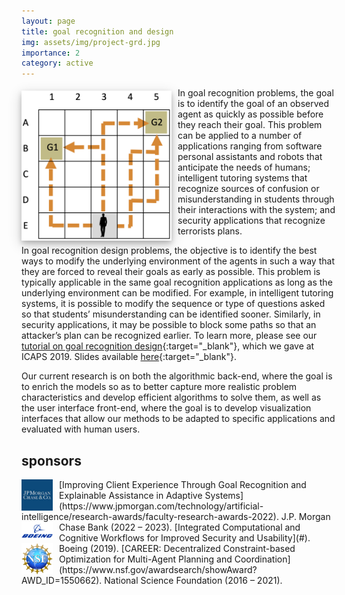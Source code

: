 ```yaml
---
layout: page
title: goal recognition and design
img: assets/img/project-grd.jpg
importance: 2
category: active
---
```

<img style="float: left; margin: 5px 10px 5px 0px; width: 240px; box-shadow: 0 4px 8px 0 rgba(0, 0, 0, 0.2), 0 6px 20px 0 rgba(0, 0, 0, 0.19);" src="/assets/img/project-grd.jpg">
In goal recognition problems, the goal is to identify the goal of an observed agent as quickly as possible before they reach their goal. This problem can be applied to a number of applications ranging from software personal assistants and robots that anticipate the needs of humans; intelligent tutoring systems that recognize sources of confusion or misunderstanding in students through their interactions with the system; and security applications that recognize terrorists plans.

In goal recognition design problems, the objective is to identify the best ways to modify the underlying environment of the agents in such a way that they are forced to reveal their goals as early as possible. This problem is typically applicable in the same goal recognition applications as long as the underlying environment can be modified. For example, in intelligent tutoring systems, it is possible to modify the sequence or type of questions asked so that students’ misunderstanding can be identified sooner. Similarly, in security applications, it may be possible to block some paths so that an attacker’s plan can be recognized earlier. To learn more, please see our [tutorial on goal recognition design](https://www.youtube.com/watch?v=_17faWBmF14){:target="_blank"}, which we gave at ICAPS 2019. Slides available [here](/assets/pdf/tutorial-icaps19-grd){:target="_blank"}.

Our current research is on both the algorithmic back-end, where the goal is to enrich the models so as to better capture more realistic problem characteristics and develop efficient algorithms to solve them, as well as the user interface front-end, where the goal is to develop visualization interfaces that allow our methods to be adapted to specific applications and evaluated with human users.



<h2>sponsors</h2>

<p></p>

<img style="float: left; margin: 0px 10px 0px 0px;" src="/assets/img/jpmc.jpg" width="50px">
[Improving Client Experience Through Goal Recognition and Explainable Assistance in Adaptive Systems](https://www.jpmorgan.com/technology/artificial-intelligence/research-awards/faculty-research-awards-2022).
J.P. Morgan Chase Bank (2022 – 2023).

<img style="float: left; margin: 0px 10px 0px 0px;" src="/assets/img/boeing.png" width="50px">
[Integrated Computational and Cognitive Workflows for Improved Security and Usability](#). <br/>
Boeing (2019).

<img style="float: left; margin: 0px 10px 0px 0px;" src="/assets/img/nsf.png" width="50px">
[CAREER: Decentralized Constraint-based Optimization for Multi-Agent Planning and Coordination](https://www.nsf.gov/awardsearch/showAward?AWD_ID=1550662).
National Science Foundation (2016 – 2021).